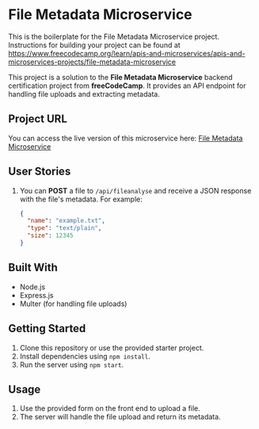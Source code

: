 # File Metadata Microservice

This is the boilerplate for the File Metadata Microservice project. Instructions for building your project can be found at https://www.freecodecamp.org/learn/apis-and-microservices/apis-and-microservices-projects/file-metadata-microservice

This project is a solution to the **File Metadata Microservice** backend certification project from **freeCodeCamp**. It provides an API endpoint for handling file uploads and extracting metadata.

## Project URL

You can access the live version of this microservice here: [File Metadata Microservice](https://fcc-filemetadata-microservice.vercel.app/)

## User Stories

1. You can **POST** a file to `/api/fileanalyse` and receive a JSON response with the file's metadata. For example:
   ```json
   {
     "name": "example.txt",
     "type": "text/plain",
     "size": 12345
   }
   ```

## Built With

- Node.js
- Express.js
- Multer (for handling file uploads)

## Getting Started

1. Clone this repository or use the provided starter project.
2. Install dependencies using `npm install`.
3. Run the server using `npm start`.

## Usage

1. Use the provided form on the front end to upload a file.
2. The server will handle the file upload and return its metadata.
